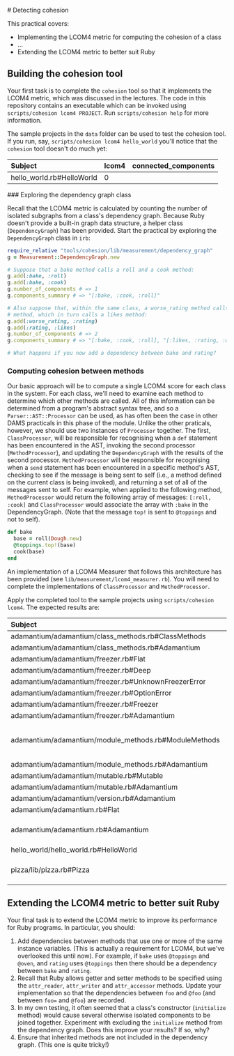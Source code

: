 # Detecting cohesion

This practical covers:

* Implementing the LCOM4 metric for computing the cohesion of a class
* ...
* Extending the LCOM4 metric to better suit Ruby

## Building the cohesion tool

Your first task is to complete the `cohesion` tool so that it implements the LCOM4 metric, which was discussed in the lectures. The code in this repository contains an executable which can be invoked using `scripts/cohesion lcom4 PROJECT`. Run `scripts/cohesion help` for more information.

The sample projects in the `data` folder can be used to test the cohesion tool. If you run, say, `scripts/cohesion lcom4 hello_world` you'll notice that the `cohesion` tool doesn't do much yet:

| Subject                   | lcom4 | connected_components |
| :------------------------ | :---- | :------------------- |
| hello_world.rb#HelloWorld | 0     |                      |


### Exploring the dependency graph class

Recall that the LCOM4 metric is calculated by counting the number of isolated subgraphs from a class's dependency graph. Because Ruby doesn't provide a built-in graph data structure, a helper class (`DependencyGraph`) has been provided. Start the practical by exploring the `DependencyGraph` class in `irb`:

```ruby
require_relative "tools/cohesion/lib/measurement/dependency_graph"
g = Measurement::DependencyGraph.new

# Suppose that a bake method calls a roll and a cook method:
g.add(:bake, :roll)
g.add(:bake, :cook)
g.number_of_components # => 1
g.components_summary # => "[:bake, :cook, :roll]"

# Also suppose that, within the same class, a worse_rating method calls a rating
# method, which in turn calls a likes method:
g.add(:worse_rating, :rating)
g.add(:rating, :likes)
g.number_of_components # => 2
g.components_summary # => "[:bake, :cook, :roll], "[:likes, :rating, :worse_rating]""

# What happens if you now add a dependency between bake and rating?
```

### Computing cohesion between methods

Our basic approach will be to compute a single LCOM4 score for each class in the system. For each class, we'll need to examine each method to determine which other methods are called. All of this information can be determined from a program's abstract syntax tree, and so a `Parser::AST::Processor` can be used, as has often been the case in other DAMS practicals in this phase of the module. Unlike the other praticals, however, we should use two instances of `Processor` together. The first, `ClassProcessor`, will be responsible for recognising when a `def` statement has been encountered in the AST, invoking the second processor (`MethodProcessor`), and updating the `DependencyGraph` with the results of the second processor. `MethodProcessor` will be responsible for recognising when a `send` statement has been encountered in a specific method's AST, checking to see if the message is being sent to self (i.e., a method defined on the current class is being invoked), and returning a set of all of the messages sent to self. For example, when applied to the following method, `MethodProcessor` would return the following array of messages: `[:roll, :cook]` and `ClassProcessor` would associate the array with `:bake` in the DependencyGraph. (Note that the message `top!` is sent to `@toppings` and not to self).

```ruby
def bake
  base = roll(Dough.new)
  @toppings.top!(base)
  cook(base)
end
```

An implementation of a LCOM4 Measurer that follows this architecture has been provided (see `lib/measurement/lcom4_measurer.rb`). You will need to complete the implementations of `ClassProcessor` and `MethodProcessor`.

Apply the completed tool to the sample projects using `scripts/cohesion lcom4`. The expected results are:

| Subject                                               | lcom4 | connected_components                                                            |
| :---------------------------------------------------- | :---- | :------------------------------------------------------------------------------ |
| adamantium/adamantium/class_methods.rb#ClassMethods   | 1     | [:freezer, :new]                                                                |
| adamantium/adamantium/class_methods.rb#Adamantium     | 0     |                                                                                 |
| adamantium/adamantium/freezer.rb#Flat                 | 0     |                                                                                 |
| adamantium/adamantium/freezer.rb#Deep                 | 0     |                                                                                 |
| adamantium/adamantium/freezer.rb#UnknownFreezerError  | 0     |                                                                                 |
| adamantium/adamantium/freezer.rb#OptionError          | 0     |                                                                                 |
| adamantium/adamantium/freezer.rb#Freezer              | 0     |                                                                                 |
| adamantium/adamantium/freezer.rb#Adamantium           | 0     |                                                                                 |
| adamantium/adamantium/module_methods.rb#ModuleMethods | 2     | [:freezer, :memoize, :memoize_method, :memoized_methods], [:include, :included] |
| adamantium/adamantium/module_methods.rb#Adamantium    | 0     |                                                                                 |
| adamantium/adamantium/mutable.rb#Mutable              | 0     |                                                                                 |
| adamantium/adamantium/mutable.rb#Adamantium           | 0     |                                                                                 |
| adamantium/adamantium/version.rb#Adamantium           | 0     |                                                                                 |
| adamantium/adamantium.rb#Flat                         | 0     |                                                                                 |
| adamantium/adamantium.rb#Adamantium                   | 1     | [:__adamantium_dup__, :transform, :transform_unless]                            |
| hello_world/hello_world.rb#HelloWorld                 | 1     | [:name, :puts, :run]                                                            |
| pizza/lib/pizza.rb#Pizza                              | 2     | [:cost, :title, :toppings], [:likes, :rating, :worse_rating]                    |



## Extending the LCOM4 metric to better suit Ruby

Your final task is to extend the LCOM4 metric to improve its performance for Ruby programs. In particular, you should:

1. Add dependencies between methods that use one or more of the same instance variables. (This is actually a requirement for LCOM4, but we've overlooked this until now). For example, if `bake` uses `@toppings` and `@oven`, and `rating` uses `@toppings` then there should be a dependency between `bake` and `rating`.
2. Recall that Ruby allows getter and setter methods to be specified using the `attr_reader`, `attr_writer` and `attr_accessor` methods. Update your implementation so that the dependencies between `foo` and `@foo` (and between `foo=` and `@foo`) are recorded.
3. In my own testing, it often seemed that a class's constructor (`initialize` method) would cause several otherwise isolated components to be joined together. Experiment with excluding the `initialize` method from the dependency graph. Does this improve your results? If so, why?
4. Ensure that inherited methods are not included in the dependency graph. (This one is quite tricky!)
